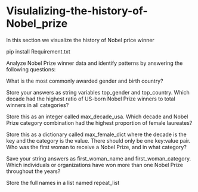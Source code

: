 # Visulalizing-the-history-of-Nobel_prize
In this section we visualize the history of Nobel price winner 

pip install Requirement.txt

Analyze Nobel Prize winner data and identify patterns by answering the following questions:

What is the most commonly awarded gender and birth country?

Store your answers as string variables top_gender and top_country.
Which decade had the highest ratio of US-born Nobel Prize winners to total winners in all categories?

Store this as an integer called max_decade_usa.
Which decade and Nobel Prize category combination had the highest proportion of female laureates?

Store this as a dictionary called max_female_dict where the decade is the key and the category is the value. There should only be one key:value pair.
Who was the first woman to receive a Nobel Prize, and in what category?

Save your string answers as first_woman_name and first_woman_category.
Which individuals or organizations have won more than one Nobel Prize throughout the years?

Store the full names in a list named repeat_list